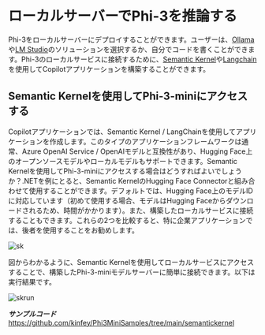 # **ローカルサーバーでPhi-3を推論する**

Phi-3をローカルサーバーにデプロイすることができます。ユーザーは、[Ollama](https://ollama.com)や[LM Studio](https://llamaedge.com)のソリューションを選択するか、自分でコードを書くことができます。Phi-3のローカルサービスに接続するために、[Semantic Kernel](https://github.com/microsoft/semantic-kernel?WT.mc_id=aiml-138114-kinfeylo)や[Langchain](https://www.langchain.com/)を使用してCopilotアプリケーションを構築することができます。

## **Semantic Kernelを使用してPhi-3-miniにアクセスする**

Copilotアプリケーションでは、Semantic Kernel / LangChainを使用してアプリケーションを作成します。このタイプのアプリケーションフレームワークは通常、Azure OpenAI Service / OpenAIモデルと互換性があり、Hugging Face上のオープンソースモデルやローカルモデルもサポートできます。Semantic Kernelを使用してPhi-3-miniにアクセスする場合はどうすればよいでしょうか？.NETを例にとると、Semantic KernelのHugging Face Connectorと組み合わせて使用することができます。デフォルトでは、Hugging Face上のモデルIDに対応しています（初めて使用する場合、モデルはHugging Faceからダウンロードされるため、時間がかかります）。また、構築したローカルサービスに接続することもできます。これらの2つを比較すると、特に企業アプリケーションでは、後者を使用することをお勧めします。

![sk](../../imgs/03/LocalServer/sk.png)

図からわかるように、Semantic Kernelを使用してローカルサービスにアクセスすることで、構築したPhi-3-miniモデルサーバーに簡単に接続できます。以下は実行結果です。

![skrun](../../imgs/03/LocalServer/skrun.png)

***サンプルコード*** https://github.com/kinfey/Phi3MiniSamples/tree/main/semantickernel
